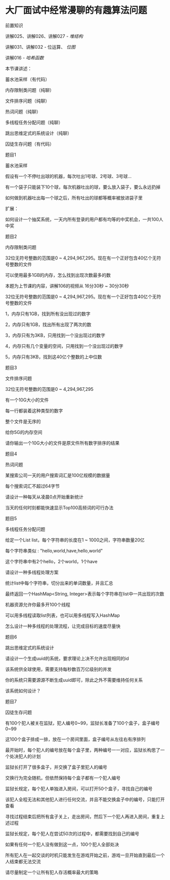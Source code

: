 # 大厂面试中经常漫聊的有趣算法问题

前置知识

讲解025、讲解026、讲解027 -  _堆结构_

讲解031、讲解032 - 位运算、 _位图_

讲解016 -  _哈希函数_

本节课讲述：

蓄水池采样（有代码）

内存限制类问题（纯聊）

文件排序问题（纯聊）

热词问题（纯聊）

多线程任务分配问题（纯聊）

跳出思维定式的系统设计（纯聊）

囚徒生存问题（有代码）

题目1

蓄水池采样

假设有一个不停吐出球的机器，每次吐出1号球、2号球、3号球...

有一个袋子只能装下10个球，每次机器吐出的球，要么放入袋子，要么永远扔掉

如何做到机器吐出每一个球之后，所有吐出的球都等概率被放进袋子里

扩展：

如何设计一个抽奖系统，一天内所有登录的用户都有均等的中奖机会，一共100人中奖

题目2

内存限制类问题

32位无符号整数的范围是0 ~ 4,294,967,295。现在有一个正好包含40亿个无符号整数的文件

可以使用最多1GB的内存，怎么找到出现次数最多的数

本题为上节课的内容，讲解106的视频从 16分30秒 ~ 30分30秒

32位无符号整数的范围是0 ~ 4,294,967,295。现在有一个正好包含40亿个无符号整数的文件

1，内存只有1GB，找到所有没出现过的数字

2，内存只有1GB，找出所有出现了两次的数

3，内存只有为3KB，只用找到一个没出现过的数字

4，内存只有几个变量的空间，只用找到一个没出现过的数字

5，内存只有3KB，找到这40亿个整数的上中位数

题目3

文件排序问题

32位无符号整数的范围是0 ~ 4,294,967,295

有一个10G大小的文件

每一行都装着这种类型的数字

整个文件是无序的

给你5G的内存空间

请你输出一个10G大小的文件是原文件所有数字排序的结果

题目4

热词问题

某搜索公司一天的用户搜索词汇是100亿规模的数据量

每个搜索词汇不超过64字节

请设计一种每天从凌晨0点开始重新统计

当天的任何时刻都能快速显示Top100高频词的可行办法

题目5

多线程任务分配问题

给定一个List<String> list，每个字符串的长度在1 ~ 1000之间，字符串数量20亿

每个字符串类似 : "hello,world,have,hello,world"

这个字符串中有2个hello，2个world，1个have

请设计一种多线程处理方案

统计list中每个字符串，切分出来的单词数量，并且汇总

最终返回一个HashMap<String, Integer>表示每个字符串在list中一共出现的次数

机器资源允许你最多开100个线程

可以用多线程读取list列表，也可以用多线程写入HashMap

怎么设计一种多线程的处理流程，让完成目标的速度尽量快

题目6

跳出思维定式的系统设计

请设计一个生成uuid的系统，要求理论上决不允许出现相同的id

该系统供全球使用，需要支持每秒数百万亿级别的并发

你的系统只需要源源不断生成uuid即可，除此之外不需要维持任何关系

该系统如何设计？

题目7

囚徒生存问题

有100个犯人被关在监狱，犯人编号0~99，监狱长准备了100个盒子，盒子编号0~99

这100个盒子排成一排，放在一个房间里面，盒子编号从左往右有序排列

最开始时，每个犯人的编号放在每个盒子里，两种编号一一对应，监狱长构思了一个处决犯人的计划

监狱长打开了很多盒子，并交换了盒子里犯人的编号

交换行为完全随机，但依然保持每个盒子都有一个犯人编号

监狱长规定，每个犯人单独进入房间，可以打开50个盒子，寻找自己的编号

该犯人全程无法和其他犯人进行任何交流，并且不能交换盒子中的编号，只能打开查看

寻找过程结束后把所有盒子关上，走出房间，然后下一个犯人再进入房间，重复上述过程

监狱长规定，每个犯人在尝试50次的过程中，都需要找到自己的编号

如果有任何一个犯人没有做到这一点，100个犯人全部处决

所有犯人在一起交谈的时机只能发生在游戏开始之前，游戏一旦开始直到最后一个人结束都无法交流

请尽量制定一个让所有犯人存活概率最大的策略


